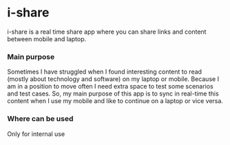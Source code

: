 # i-share
i-share is a real time share app where you can share links and content between mobile and laptop.

### Main purpose
Sometimes I have struggled when I found interesting content to read (mostly about technology and software) on my laptop or mobile. Because I am in a position to move often I need extra space to test some scenarios and test cases. So, my main purpose of this app is to sync in real-time this content when I use my mobile and like to continue on a laptop or vice versa.

### Where can be used
Only for internal use
